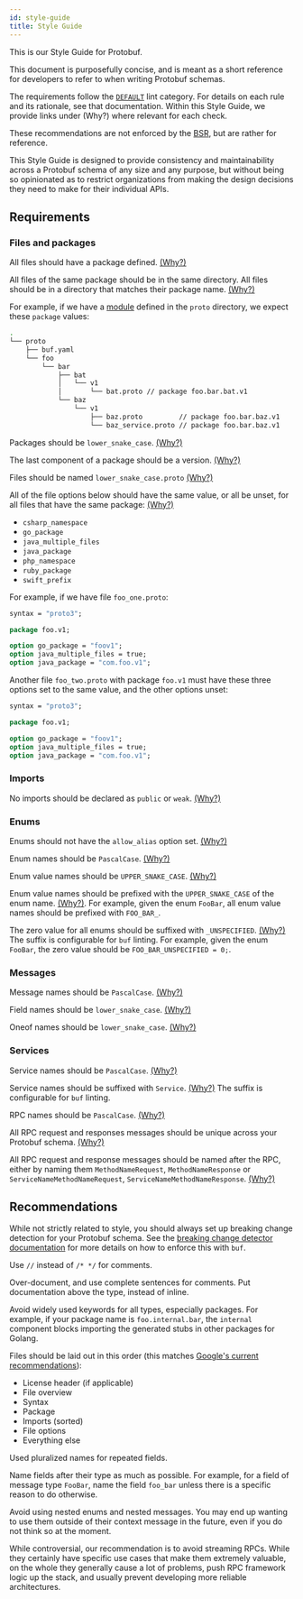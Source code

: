 ```yaml
---
id: style-guide
title: Style Guide
---
```


This is our Style Guide for Protobuf.

This document is purposefully concise, and is meant as a short reference for
developers to refer to when writing Protobuf schemas.

The requirements follow the [`DEFAULT`](../lint/rules.md#default) lint category. For details on each
rule and its rationale, see that documentation. Within this Style Guide, we provide
links under (Why?) where relevant for each check.

These recommendations are not enforced by the [BSR](../bsr/overview.md), but are rather for reference.

This Style Guide is designed to provide consistency and maintainability across a
Protobuf schema of any size and any purpose, but without being so opinionated as
to restrict organizations from making the design decisions they need to make for
their individual APIs.


## Requirements

### Files and packages

All files should have a package defined. [(Why?)](../lint/rules.md#package_defined)

All files of the same package should be in the same directory. All files should
be in a directory that matches their package name. [(Why?)](../lint/rules.md#why)

For example, if we have a [module](../bsr/overview.md#modules) defined in the `proto` directory, we
expect these `package` values:

```sh
.
└── proto
    ├── buf.yaml
    └── foo
        └── bar
            ├── bat
            │   └── v1
            │       └── bat.proto // package foo.bar.bat.v1
            └── baz
                └── v1
                    ├── baz.proto         // package foo.bar.baz.v1
                    └── baz_service.proto // package foo.bar.baz.v1
```

Packages should be `lower_snake_case`. [(Why?)](../lint/rules.md#package_lower_snake_case)

The last component of a package should be a version. [(Why?)](../lint/rules.md#package_version_suffix)

Files should be named `lower_snake_case.proto` [(Why?)](../lint/rules.md#file_lower_snake_case)

All of the file options below should have the same value, or all be unset, for
all files that have the same package: [(Why?)](../lint/rules.md#package_same_)

- `csharp_namespace`
- `go_package`
- `java_multiple_files`
- `java_package`
- `php_namespace`
- `ruby_package`
- `swift_prefix`

For example, if we have file `foo_one.proto`:

```protobuf title="foo_one.proto"
syntax = "proto3";

package foo.v1;

option go_package = "foov1";
option java_multiple_files = true;
option java_package = "com.foo.v1";
```

Another file `foo_two.proto` with package `foo.v1` must have these three options
set to the same value, and the other options unset:

```protobuf title="foo_two.proto"
syntax = "proto3";

package foo.v1;

option go_package = "foov1";
option java_multiple_files = true;
option java_package = "com.foo.v1";
```

### Imports

No imports should be declared as `public` or `weak`. [(Why?)](../lint/rules.md#import_no_weak)

### Enums

Enums should not have the `allow_alias` option set. [(Why?)](../lint/rules.md#enum_no_allow_alias)

Enum names should be `PascalCase`. [(Why?)](../lint/rules.md#basic)

Enum value names should be `UPPER_SNAKE_CASE`. [(Why?)](../lint/rules.md#basic)

Enum value names should be prefixed with the `UPPER_SNAKE_CASE` of the enum name.
[(Why?)](../lint/rules.md#enum_value_prefix). For example, given the enum `FooBar`, all
enum value names should be prefixed with `FOO_BAR_`.

The zero value for all enums should be suffixed with `_UNSPECIFIED`.
[(Why?)](../lint/rules.md#enum_zero_value_suffix) The suffix is configurable
for `buf` linting. For example, given the enum `FooBar`, the zero value should be
`FOO_BAR_UNSPECIFIED = 0;`.

### Messages

Message names should be `PascalCase`. [(Why?)](../lint/rules.md#basic)

Field names should be `lower_snake_case`. [(Why?)](../lint/rules.md#basic)

Oneof names should be `lower_snake_case`. [(Why?)](../lint/rules.md#basic)

### Services

Service names should be `PascalCase`. [(Why?)](../lint/rules.md#basic)

Service names should be suffixed with `Service`. [(Why?)](../lint/rules.md#service_suffix) The
suffix is configurable for `buf` linting.

RPC names should be `PascalCase`. [(Why?)](../lint/rules.md#basic)

All RPC request and responses messages should be unique across your Protobuf schema. [(Why?)](../lint/rules.md#rpc_request_standard_name-rpc_response_standard_name-rpc_request_response_unique)


All RPC request and response messages should be named after the RPC, either by naming them
`MethodNameRequest`, `MethodNameResponse` or `ServiceNameMethodNameRequest`, `ServiceNameMethodNameResponse`. [(Why?)](../lint/rules.md#rpc_request_standard_name-rpc_response_standard_name-rpc_request_response_unique)

## Recommendations

While not strictly related to style, you should always set up breaking change detection for
your Protobuf schema. See the [breaking change detector documentation](../breaking/overview.md)
for more details on how to enforce this with `buf`.

Use `//` instead of `/* */` for comments.

Over-document, and use complete sentences for comments. Put documentation above
the type, instead of inline.

Avoid widely used keywords for all types, especially packages. For example, if your
package name is `foo.internal.bar`, the `internal` component blocks importing
the generated stubs in other packages for Golang.

Files should be laid out in this order (this matches [Google's current recommendations](https://developers.google.com/protocol-buffers/docs/style#file-structure)):

- License header (if applicable)
- File overview
- Syntax
- Package
- Imports (sorted)
- File options
- Everything else

Used pluralized names for repeated fields.

Name fields after their type as much as possible. For example, for a field of message
type `FooBar`, name the field `foo_bar` unless there is a specific reason to do otherwise.

Avoid using nested enums and nested messages. You may end up wanting to use them outside
of their context message in the future, even if you do not think so at the moment.

While controversial, our recommendation is to avoid streaming RPCs. While they certainly
have specific use cases that make them extremely valuable, on the whole they generally cause
a lot of problems, push RPC framework logic up the stack, and usually prevent developing
more reliable architectures.
